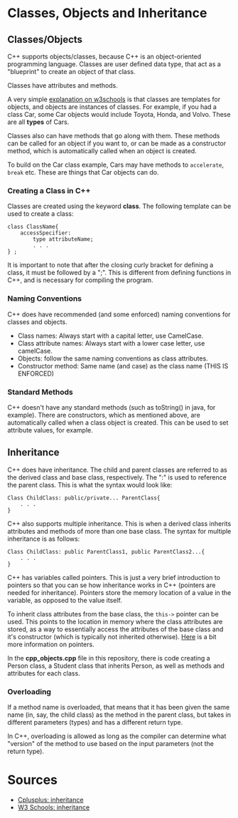 # Classes, Objects and Inheritance

## Classes/Objects

C++ supports objects/classes, because C++ is an object-oriented programming language. Classes
are user defined data type, that act as a "blueprint" to create an object of that class.

Classes have attributes and methods.

A very simple [explanation on w3schools](https://www.w3schools.com/cpp/cpp_oop.asp) is that classes are
templates for objects, and objects are instances of classes. For example, if you had a class Car,
some Car objects would include Toyota, Honda, and Volvo. These are all **types** of Cars.

Classes also can have methods that go along with them. These methods can be called for an object if you want
to, or can be made as a constructor method, which is automatically called when an object is created.

To build on the Car class example, Cars may have methods to `accelerate`, `break` etc. These are things
that Car objects can do. 

### Creating a Class in C++

Classes are created using the keyword **class**. The following template can be used to create a class:
<pre><code>class ClassName{
	accessSpecifier:
		type attributeName;
		. . .
} ;
</code></pre>

It is important to note that after the closing curly bracket for defining a class, it must be followed
by a ";". This is different from defining functions in C++, and is necessary for compiling the program.

### Naming Conventions

C++ does have recommended (and some enforced) naming conventions for classes and objects.

- Class names: Always start with a capital letter, use CamelCase.
- Class attribute names: Always start with a lower case letter, use camelCase.
- Objects: follow the same naming conventions as class attributes.
- Constructor method: Same name (and case) as the class name (THIS IS ENFORCED)

### Standard Methods

C++ doesn't have any standard methods (such as toString() in java, for example). There are constructors,
which as mentioned above, are automatically called when a class object is created. This can be used
to set attribute values, for example.

## Inheritance

C++ does have inheritance. The child and parent classes are referred to as the derived class and base class,
respectively. The ":" is used to reference the parent class. This is what the syntax would look like:
<pre><code>Class ChildClass: public/private... ParentClass{
	. . .
} 
</code></pre>

C++ also supports multiple inheritance. This is when a derived class inherits attributes and methods
of more than one base class. The syntax for multiple inheritance is as follows:
<pre><code>Class ChildClass: public ParentClass1, public ParentClass2...{
	. . .
} 
</code></pre>

C++ has variables called pointers. This is just a very brief introduction to pointers so that you
can se how inheritance works in C++ (pointers are needed for inheritance). Pointers store the memory
location of a value in the variable, as opposed to the value itself.

To inherit class attributes from the base class, the `this->` pointer can be used. This points to the 
location in memory where the class attributes are stored, as a way to essentially access the attributes
of the base class and it's constructor (which is typically not inherited otherwise). [Here](https://www.w3schools.com/cpp/cpp_pointers.asp)
is a bit more information on pointers. 

In the **cpp_objects.cpp** file in this repository, there is code creating a Person class, a
Student class that inherits Person, as well as methods and attributes for each class.

### Overloading

If a method name is overloaded, that means that it has been given the same name (in, say, the child class)
as the method in the parent class, but takes in different parameters (types) and has a different return type.

In C++, overloading is allowed as long as the compiler can determine what "version" of the method to
use based on the input parameters (not the return type). 

# Sources
- [Cplusplus: inheritance](https://www.cplusplus.com/doc/tutorial/inheritance/)
- [W3 Schools: inheritance](https://www.w3schools.com/cpp/cpp_pointers.asp)
